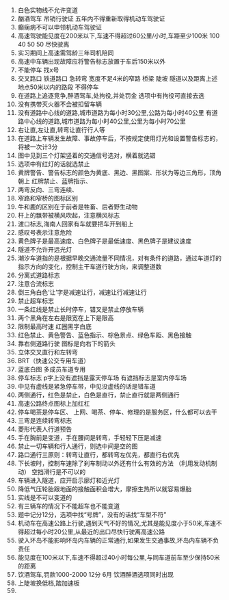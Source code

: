 1. 白色实物线不允许变道
2. 酗酒驾车 吊销行驶证 五年内不得重新取得机动车驾驶证
3. 癫痫病不可以申领机动车驾驶证
4. 高速驾驶能见度在200米以下,车速不得超过60公里/小时,车距至少100米
                100                40               50
                50 尽快驶离
5. 实习期间上高速需驾龄三年司机陪同
6. 高速中车辆出现故障应将警告标志放置于车后150米以外
7. 不能停车 找x号
8. 交叉路口 铁道路口 急转弯 宽度不足4米的窄路 桥梁 陡坡 隧道以及距离上述地点50米以内的路段 不得停车
9. 在道路上追逐竞争,醉酒驾车,处拘役,并处罚金  选项中有拘役可直接去选
10. 没有携带灭火器不会被扣留车辆
11. 没有道路中心线的道路,城市道路为每小时30公里,公路为每小时40公里
      有道路中心线的道路,城市道路为每小时40公里,公里为每小时70公里
12. 右让直,左让直,转弯让直行行人等
13. 在道路上车辆发生故障、事故停车后，不按规定使用灯光和设置警告标志的，将被一次计3分
14. 图中见到三个灯架竖着的交通信号选对，横着就选错
15. 选项中有红灯的话就选禁止
16. 黄牌警告、警告标志的颜色为黄底、黑边、黑图案、形状为等边三角形，顶角朝上
    红牌禁止、蓝牌指示、
17. 两弯反向、三弯连续、
18. 窄路和窄桥的图标区别
19. 牛和鹿的区别在于前者是牲畜、后者野生动物
20. 杆上的飘带被横风吹起，注意横风标志
21. 渡口标志,海南人回家有车就要把车开到船上
22. 感叹号表示注意危险
23. 黄色牌子是最高速度、白色牌子是最低速度、黑色牌子是建议速度
24. 隧道不允许开远光灯
25. 潮汐车道指的是根据早晚交通流量不同情况，对有条件的道路，通过车道灯的指示方向的变化，控制主干车道行驶方向，来调整道数
26. 分离式道路标志
27. 注意合流标志
28. 倒三角白色‘让’字是减速让行，减速让行减速让行
29. 禁止超车标志
30. 一条红线是禁止长时停车，错叉是禁止停放车辆
31. 两个黑角在左右是限宽在上下是限高
32. 限制最高时速 红圈黑字白底
33. 红色禁止、黄色警告、蓝色指示、棕色景点、绿色车距、黑色接触
34. 靠右侧道路行驶 图标是向右下的箭头
35. 立体交叉直行和左转弯
36. BRT（快速公交专用车道）
37. 蓝底白图 多成员车道专用
38. 停车标志 p字上没有遮挡是露天停车场 有遮挡标志是室内停车场
39. 中见有虚线是紧急停车带，中见没虚线的话是错车道
40. 两侧通行，红色是禁止，白色是直行，禁止直行就是两侧通行
41. 高速公路终点图标上加红杠
42. 停车喝茶是停车区、 上网、喝茶、停车、修理的是服务区，什么都可以去干
43. 三弯是连续转弯标志
44. 菱形代表人行道预告
45. 手在胸前是变道，手在腰间是转弯，手轻轻下压是减速
46. 禁止一切车辆和行人通行，则选中间是空的图
47. 路口通行三原则：转弯让直行，都转弯左优先，都直行右优先
48. 下长坡时，控制车速除了刹车制动以外还有什么有效的方法 （利用发动机制动）   空挡滑行是不可以的
49. 车辆进入隧道，应开启示廓灯和近光灯
50. 降低气压轮胎跟地面的接触面积会增大，摩擦生热所以就容易爆胎
51. 实线是不可以变道的
52. 有三辆车的情况下不能超车也不能变道
53. 题中记分12分，选项中找“号牌”，没有的话找“车型不符”
54. 机动车在高速公路上行驶,遇到天气不好的情况,尤其是能见度小于50米,车速不得超过每小时20公里,从最近的出口尽快行驶离高速公路
55. 驶入环岛不能影响环岛内车辆的正常通行,如果发生交通事故,环岛内车辆不负责任
56. 能见度在100米以下,车速不得超过40小时每公里,与同车道前车至少保持50米的距离
57. 饮酒驾车,罚款1000-2000 12分 6月   饮酒醉酒选项同时出现
58. 上陡坡换低档,踏加速板
59. 


















